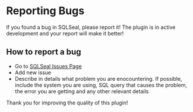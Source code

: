 # Reporting Bugs
If you found a bug in SQLSeal, please report it! The plugin is in active development and your report will make it better!

## How to report a bug
- Go to [SQLSeal Issues Page](https://github.com/h-sphere/sql-seal/issues)
- Add new issue
- Describe in details what problem you are enocountering. If possible, include the system you are using, SQL query that causes the problem, the error you are getting and any other relevant details

Thank you for improving the quality of this plugin!
